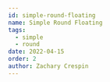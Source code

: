```yaml
---
id: simple-round-floating
name: Simple Round Floating
tags: 
  - simple
  - round
date: 2022-04-15
order: 2
author: Zachary Crespin
---
```

